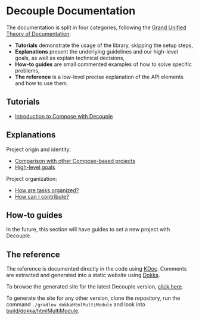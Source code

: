 # Decouple Documentation

The documentation is split in four categories, following the [Grand Unified Theory of Documentation](https://documentation.divio.com/):

- **Tutorials** demonstrate the usage of the library, skipping the setup steps,
- **Explanations** present the underlying guidelines and our high-level goals, as well as explain technical decisions,
- **How-to guides** are small commented examples of how to solve specific problems,
- **The reference** is a low-level precise explanation of the API elements and how to use them.

## Tutorials

- [Introduction to Compose with Decouple](tutorials/1-discover.md)

## Explanations

Project origin and identity:

- [Comparison with other Compose-based projects](explanations/compose-ecosystem.md)
- [High-level goals](explanations/goals.md)

Project organization:

- [How are tasks organized?](../CONTRIBUTING.md#issue-tracking)
- [How can I contribute?](https://gitlab.com/opensavvy/wiki/-/blob/main/README.md)

## How-to guides

In the future, this section will have guides to set a new project with Decouple.

## The reference

The reference is documented directly in the code using [KDoc](https://kotlinlang.org/docs/kotlin-doc.html).
Comments are extracted and generated into a static website using [Dokka](https://kotlinlang.org/docs/dokka-introduction.html).

To browse the generated site for the latest Decouple version, [click here](https://opensavvy.gitlab.io/decouple/documentation/index.html).

To generate the site for any other version, clone the repository, run the command `./gradlew dokkaHtmlMultiModule` and look into [build/dokka/htmlMultiModule](../build/dokka/htmlMultiModule).
